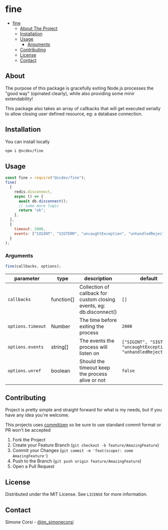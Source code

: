 # fine

<!-- PROJECT SHIELDS -->

<!-- ![tests](https://github.com/simonecorsi/fine/workflows/test/badge.svg) -->

<!-- toc -->

- [fine](#fine)
  - [About The Project](#about-the-project)
  - [Installation](#installation)
  - [Usage](#usage)
    - [Arguments](#arguments)
  - [Contributing](#contributing)
  - [License](#license)
  - [Contact](#contact)

<!-- tocstop -->

## About

The purpose of this package is gracefully exiting Node.js processes the "good way" (opinated clearly), while also providing some minir extendability!

This package also takes an array of callbacks that will get executed serially to allow closing user defined resource, eg: a database connection.

<!-- GETTING STARTED -->

## Installation

You can install locally

```sh
npm i @scdev/fine
```

<!-- USAGE EXAMPLES -->

## Usage

```js
const fine = require("@scdev/fine");
fine(
  [
    redis.disconnect,
    async () => {
      await db.disconnect();
      // some more logic
      return "ok";
    },
  ],
  {
    timeout: 2000,
    events: ["SIGINT", "SIGTERM", "uncaughtException", "unhandledRejection"],
  }
);
```

### Arguments

```js
fine(callbacks, options);
```

| parameter         | type       | description                                                           | default                                                            |
| ----------------- | ---------- | --------------------------------------------------------------------- | ------------------------------------------------------------------ |
| `callbacks`       | function[] | Collection of callback for custom closing events, eg: db.disconnect() | `[]`                                                               |
| `options.timeout` | Number     | The time before exiting the process                                   | `2000`                                                             |
| `options.events`  | string[]   | The events the process will listen on                                 | `["SIGINT", "SIGTERM", "uncaughtException", "unhandledRejection"]` |
| `options.unref`   | boolean    | Should the timeout keep the process alive or not                      | `false`                                                            |

<!-- CONTRIBUTING -->

## Contributing

Project is pretty simple and straight forward for what is my needs, but if you have any idea you're welcome.

This projects uses [commitizen](https://github.com/commitizen/cz-cli) so be sure to use standard commit format or PR won't be accepted

1. Fork the Project
2. Create your Feature Branch (`git checkout -b feature/AmazingFeature`)
3. Commit your Changes (`git commit -m 'feat(scope): some AmazingFeature'`)
4. Push to the Branch (`git push origin feature/AmazingFeature`)
5. Open a Pull Request

<!-- LICENSE -->

## License

Distributed under the MIT License. See `LICENSE` for more information.

<!-- CONTACT -->

## Contact

Simone Corsi - [@im_simonecorsi](https://twitter.com/im_simonecorsi)
